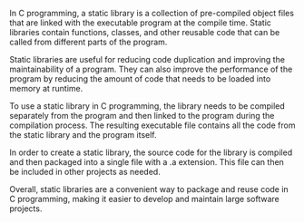 In C programming, a static library is a collection of pre-compiled object files that are linked with the executable program at the compile time. Static libraries contain functions, classes, and other reusable code that can be called from different parts of the program.

Static libraries are useful for reducing code duplication and improving the maintainability of a program. They can also improve the performance of the program by reducing the amount of code that needs to be loaded into memory at runtime.

To use a static library in C programming, the library needs to be compiled separately from the program and then linked to the program during the compilation process. The resulting executable file contains all the code from the static library and the program itself.

In order to create a static library, the source code for the library is compiled and then packaged into a single file with a .a extension. This file can then be included in other projects as needed.

Overall, static libraries are a convenient way to package and reuse code in C programming, making it easier to develop and maintain large software projects.

